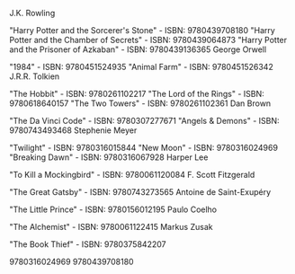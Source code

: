 J.K. Rowling

"Harry Potter and the Sorcerer's Stone" - ISBN: 9780439708180
"Harry Potter and the Chamber of Secrets" - ISBN: 9780439064873
"Harry Potter and the Prisoner of Azkaban" - ISBN: 9780439136365
George Orwell

"1984" - ISBN: 9780451524935
"Animal Farm" - ISBN: 9780451526342
J.R.R. Tolkien

"The Hobbit" - ISBN: 9780261102217
"The Lord of the Rings" - ISBN: 9780618640157
"The Two Towers" - ISBN: 9780261102361
Dan Brown

"The Da Vinci Code" - ISBN: 9780307277671
"Angels & Demons" - ISBN: 9780743493468
Stephenie Meyer

"Twilight" - ISBN: 9780316015844
"New Moon" - ISBN: 9780316024969
"Breaking Dawn" - ISBN: 9780316067928
Harper Lee

"To Kill a Mockingbird" - ISBN: 9780061120084
F. Scott Fitzgerald

"The Great Gatsby" - ISBN: 9780743273565
Antoine de Saint-Exupéry

"The Little Prince" - ISBN: 9780156012195
Paulo Coelho

"The Alchemist" - ISBN: 9780061122415
Markus Zusak

"The Book Thief" - ISBN: 9780375842207




9780316024969 9780439708180